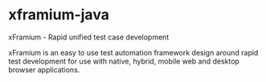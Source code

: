 # xframium-java
xFramium - Rapid unified test case development

xFramium is an easy to use test automation framework design around rapid test development for use with native, hybrid, mobile web and desktop browser applications.
